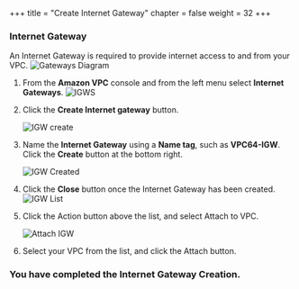 +++
title = "Create Internet Gateway"
chapter = false
weight = 32
+++

### Internet Gateway

An Internet Gateway is required to provide internet access to and from your VPC.
![Gateways Diagram](/images/creategateways-diagram.png)

1. From the **Amazon VPC** console and from the left menu select **Internet Gateways**.
   ![IGWS](/images/creategateways-igws.png)

1. Click the **Create Internet gateway** button.

   ![IGW create](/images/creategateways-createigw.png)
1. Name the **Internet Gateway** using a **Name tag**, such as **VPC64-IGW**. Click the **Create** button at the bottom right.

   ![IGW Created](/images/creategateways-igwcreated.png)
1. Click the **Close** button once the Internet Gateway has been created.
   ![IGW List](/images/creategateways-attachigwlist.png)

1. Click the Action button above the list, and select Attach to VPC.

   ![Attach IGW](/images/creategateways-attachigw.png)

1. Select your VPC from the list, and click the Attach button.

### You have completed the Internet Gateway Creation.
